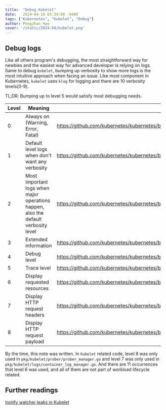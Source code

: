 ```yaml
---
title:  "Debug Kubelet"
date:   2024-04-10 03:34:00 -0400
tags: ["Kubernetes", "Kubelet", "Debug"]
author: Pengzhan Hao
cover: '/static/2024-04/kubelet.png'
---
```


## Debug logs

Like all others program's debugging, the most straightforward way for newbies and the easiest way for advanced developer is relying on logs. Same to debug `kubelet`, bumping up verbosity to show more logs is the most intuitive approach when facing an issue. Like most component in Kubernetes, `kubelet` uses `klog` for logging and there are 10 verbosity levels(0-9).

TL;DR: Bumping up to level 5 would satisfy most debugging needs.

| Level | Meaning                                                                            | Example                                                                                                                               |
| ----- | ---------------------------------------------------------------------------------- | ------------------------------------------------------------------------------------------------------------------------------------- |
| 0     | Always on (Warning, Error, Fatal)                                                  | https://github.com/kubernetes/kubernetes/blob/d9c54f69d4bb7ae1bb655e1a2a50297d615025b5/pkg/kubelet/kubelet.go#L757-L757               |
| 1     | Default level logs when don't want any verbosity                                   | https://github.com/kubernetes/kubernetes/blob/d9c54f69d4bb7ae1bb655e1a2a50297d615025b5/pkg/kubelet/kubelet.go#L2527                   |
| 2     | Most important logs when major operations happen, also the default verbosity level | https://github.com/kubernetes/kubernetes/blob/d9c54f69d4bb7ae1bb655e1a2a50297d615025b5/pkg/kubelet/kubelet.go#L483-L483               |
| 3     | Extended information                                                               | https://github.com/kubernetes/kubernetes/blob/d9c54f69d4bb7ae1bb655e1a2a50297d615025b5/pkg/kubelet/kubelet.go#L2176                   |
| 4     | Debug level                                                                        | https://github.com/kubernetes/kubernetes/blob/d9c54f69d4bb7ae1bb655e1a2a50297d615025b5/pkg/kubelet/kubelet.go#L1731                   |
| 5     | Trace level                                                                        | https://github.com/kubernetes/kubernetes/blob/d9c54f69d4bb7ae1bb655e1a2a50297d615025b5/pkg/kubelet/kubelet.go#L2821-L2821             |
| 6     | Display requested resources                                                        | https://github.com/kubernetes/kubernetes/blob/d9c54f69d4bb7ae1bb655e1a2a50297d615025b5/pkg/kubelet/cm/cgroup_manager_linux.go#L401    |
| 7     | Display HTTP request headers                                                       | https://github.com/kubernetes/kubernetes/blob/d9c54f69d4bb7ae1bb655e1a2a50297d615025b5/pkg/kubelet/logs/container_log_manager.go#L299 |
| 8     | Display HTTP request payload                                                       | https://github.com/kubernetes/kubernetes/blob/d9c54f69d4bb7ae1bb655e1a2a50297d615025b5/pkg/kubelet/prober/prober_manager.go#L192      |

By the time, this note was written. In `kubelet` related code, level 8 was only used in `pkg/kubelet/prober/prober_manager.go` and level 7 was only used in `pkg/kubelet/logs/container_log_manager.go`.  And there are  11 occurrences that level 6 was used, and all of them are not part of workload lifecycle related.

## Further readings
[Inotify watcher leaks in Kubelet](/posts/inotify-watcher-leaks-in-kubelet.html)